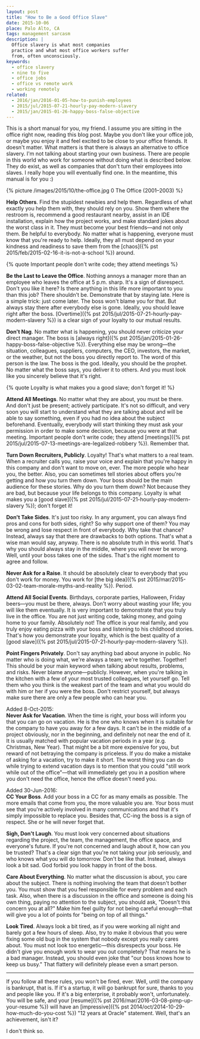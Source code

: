 ```yaml
---
layout: post
title: "How to Be a Good Office Slave"
date: 2015-10-06
place: Palo Alto, CA
tags: management sarcasm
description: |
  Office slavery is what most companies
  practice and what most office workers suffer
  from, often unconsciously.
keywords:
  - office slavery
  - nine to five
  - office jobs
  - office vs remote work
  - working remotely
related:
  - 2016/jan/2016-01-05-how-to-punish-employees
  - 2015/jul/2015-07-21-hourly-pay-modern-slavery
  - 2015/jan/2015-01-26-happy-boss-false-objective
---
```


This is a short manual for you, my friend. I assume you are sitting in the
office right now, reading this blog post. Maybe you don't like
your office job, or maybe you enjoy it and feel excited to be
close to your office friends. It doesn't matter. What matters is that
there is always an alternative to office slavery. I'm not talking about
starting your own business. There are people in this world who work
for someone without doing what is described below. They do exist,
as well as companies that don't turn their employees into slaves. I really hope
you will eventually find one. In the meantime, this manual is for you :)

<!--more-->

{% picture /images/2015/10/the-office.jpg 0 The Office (2001–2003) %}

**Help Others**.
Find the stupidest newbies and help them. Regardless of what exactly
you help them with, they should rely on you. Show them where the restroom is,
recommend a good restaurant nearby, assist in an IDE installation,
explain how the project works, and make standard jokes about the worst
class in it. They must become your best friends&mdash;and not only them. Be
helpful to everybody. No matter what is happening, everyone must know
that you're ready to help. Ideally, they all must depend on your
kindness and readiness to save them from the
[chaos]({% pst 2015/feb/2015-02-16-it-is-not-a-school %}) around.

{% quote Important people don't write code; they attend meetings %}

**Be the Last to Leave the Office**.
Nothing annoys a manager more than an employee who leaves the office
at 5 p.m. sharp. It's a sign of disrespect. Don't you like it here? Is there
anything in this life more important to you than this job? There shouldn't be.
Demonstrate that by staying late. Here is a simple trick:
just come later. The boss won't blame you for that. But always stay there
after everybody else is gone. Ideally, you should leave right after the boss.
[Overtime]({% pst 2015/jul/2015-07-21-hourly-pay-modern-slavery %})
is a clear sign of your loyalty to our mutual results.

**Don't Nag**.
No matter what is happening, you should never criticize your direct manager. The
boss is [always right]({% pst 2015/jan/2015-01-26-happy-boss-false-objective %}).
Everything else may be wrong&mdash;the situation,
colleagues, suppliers, computers, the CEO, investors, the market, or the weather,
but not the boss you directly report to.
The word of this person is the law. The boss is the god. Ideally, you should
be the prophet. No matter what the boss says, you deliver
it to others. And you must look like you sincerely believe that it's right.

{% quote Loyalty is what makes you a good slave; don't forget it! %}

**Attend All Meetings**.
No matter what they are about, you must be there. And don't just be present;
actively participate. It's not so difficult, and very soon you will
start to understand what they are talking about and will be able to say
something, even if you had no idea about the subject beforehand. Eventually,
everybody will start thinking they must ask your permission in order
to make some decision, because you were at that meeting. Important people
don't write code; they attend
[meetings]({% pst 2015/jul/2015-07-13-meetings-are-legalized-robbery %}).
Remember that.

**Turn Down Recruiters, Publicly**.
Loyalty! That's what matters to a real team. When a recruiter calls you,
raise your voice and explain that you're happy in this company and don't
want to move on, ever. The more people who hear you, the better. Also,
you can sometimes tell stories about offers you're getting
and how you turn them down. Your boss should be the main
audience for these stories. Why do you turn them down? Not because they are
bad, but because your life belongs to this company.
Loyalty is what makes you a
[good slave]({% pst 2015/jul/2015-07-21-hourly-pay-modern-slavery %}); don't forget it!

**Don't Take Sides**.
It's just too risky. In any argument, you can always find pros and cons
for both sides, right? So why support one of them? You may be wrong and
lose respect in front of everybody. Why take that chance? Instead, always
say that there are drawbacks to both options. That's what a wise man would
say, anyway. There is no absolute truth in this world. That's why you should
always stay in the middle, where you will never be wrong. Well, until your boss
takes one of the sides. That's the right moment to agree and follow.

**Never Ask for a Raise**.
It should be absolutely clear to everybody that you don't work for money. You
work for [the big idea]({% pst 2015/mar/2015-03-02-team-morale-myths-and-reality %}).
Period.

**Attend All Social Events**.
Birthdays, corporate parties, Halloween, Friday beers&mdash;you must be
there, always. Don't worry about wasting your life; you will like
them eventually. It is very important to demonstrate that you truly live in the
office. You are not just writing code, taking money, and going home to your family.
Absolutely not! The office is your real family, and you truly enjoy eating
pizza with your boss and listening to his childhood stories. That's how
you demonstrate your loyalty, which is the best quality of a
[good slave]({% pst 2015/jul/2015-07-21-hourly-pay-modern-slavery %}).

**Point Fingers Privately**.
Don't say anything bad about anyone in public. No matter who is doing what,
we're always a team; we're together. Together! This should be your main
keyword when talking about results, problems, and risks. Never blame anyone&mdash;publicly. However, when you're talking in the kitchen with a few of your most trusted
colleagues, let yourself go. Tell them who you think is the weakest part
of the team and what you would do with him or her if you were the boss.
Don't restrict yourself, but always make sure there are only a few people who can hear you.

Added 8-Oct-2015:<br/>
**Never Ask for Vacation**.
When the time is right, your boss will inform you that you can go on vacation.
He is the one who knows when it is suitable for the company to have you away
for a few days. It can't be in the middle of a project obviously,
nor in the beginning, and definitely not near the end of it. It is usually
matched with popular vacation periods in a year (e.g. Christmas, New Year).
That might be a bit more expensive for you, but reward of not betraying
the company is priceless. If you do make a mistake of asking for a vacation,
try to make it short. The worst thing you can do while trying to extend
vacation days is to mention that you could "still work while out of the office"&mdash;that will immediately get you in a position where you don't need the office,
hence the office doesn't need you.

Added 30-Jun-2016:<br/>
**CC Your Boss**.
Add your boss in a CC for as many emails as possible. The more emails
that come from you, the more valuable you are. Your boss
must see that you're actively involved in many communications and that
it's simply impossible to replace you. Besides that, CC-ing the boss
is a sign of respect. She or he will never forget that.

**Sigh, Don't Laugh**.
You must look very concerned about situations regarding the project, the
team, the management, the office space, and everyone's future. If you're
not concerned and laugh about it, how can you be trusted? That's a clear
sign that you're not taking your job seriously, and who knows what you will
do tomorrow. Don't be like that. Instead, always look a bit sad.
God forbid you look happy in front of the boss.

**Care About Everything**.
No matter what the discussion is about, you care about the subject. There
is nothing involving the team that doesn't bother you. You must show that you
feel responsible for every problem and each task. Also, when there
is a discussion in the office and someone is doing his own thing, paying
no attention to the subject, you should ask, "Doesn't this concern you at all?"
Make him feel guilty for not being careful enough&mdash;that will
give you a lot of points for "being on top of all things."

**Look Tired**.
Always look a bit tired, as if you were working all night and barely got
a few hours of sleep. Also, try to make it obvious that you were fixing
some old bug in the system that nobody except you really cares about. You must not
look too energetic&mdash;this disrespects your boss. He didn't give you
enough work to wear you out completely? That means he is a bad manager. Instead,
you should even joke that "our boss knows how to keep us busy." That flattery
will definitely please even a smart person.

<hr/>

If you follow all these rules, you won't be fired, ever. Well, until
the company is bankrupt, that is. If it's a startup, it will go bankrupt for sure,
thanks to you and people like you. If it's a big enterprise, it probably won't, unfortunately.
You will be safe, and your [resume]({% pst 2016/mar/2016-03-08-pimp-up-your-resume %}) will have an
[impressive]({% pst 2014/oct/2014-10-29-how-much-do-you-cost %})
"12 years at Oracle" statement. Well, that's an achievement, isn't it?

I don't think so.
